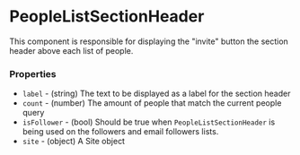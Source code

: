 PeopleListSectionHeader
=============

This component is responsible for displaying the "invite" button the section header above each list of people.

### Properties
- `label` - (string) The text to be displayed as a label for the section header
- `count` - (number) The amount of people that match the current people query
- `isFollower` - (bool) Should be true when `PeopleListSectionHeader` is being used on the followers and email followers lists.
- `site` - (object) A Site object
